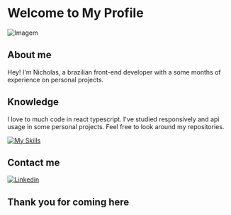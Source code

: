 # Welcome to My Profile

![Imagem](https://media4.giphy.com/media/YS7BctOtlyed2/giphy.gif?cid=ecf05e47teyki45lm7bnv7s4fm8f6pcoqrbb8nr4p55uag4s&rid=giphy.gif&ct=g)

## About me

Hey! I'm Nicholas, a brazilian front-end developer with a some months of experience on personal projects.

## Knowledge

I love to much code in react typescript.
I've studied responsively and api usage in some personal projects. Feel free to look around my repositories.

[![My Skills](https://skillicons.dev/icons?i=react,vscode,md,nextjs)](https://skillicons.dev)

## Contact me

[![Linkedin](https://skillicons.dev/icons?i=linkedin,twitter,instagram)](https://linktr.ee/nicholas_goes)

## Thank you for coming here
